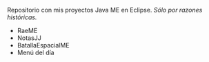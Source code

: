 Repositorio con mis proyectos Java ME en Eclipse. _Sólo por razones históricas._

- RaeME
- NotasJJ
- BatallaEspacialME
- Menú del día